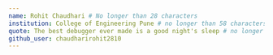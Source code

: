 ```yaml
---
name: Rohit Chaudhari # No longer than 28 characters
institution: College of Engineering Pune # no longer than 58 characters
quote: The best debugger ever made is a good night's sleep # no longer than 100 characters, avoid using quotes(") to guarantee the format remains the same.
github_user: chaudharirohit2810
---
```

